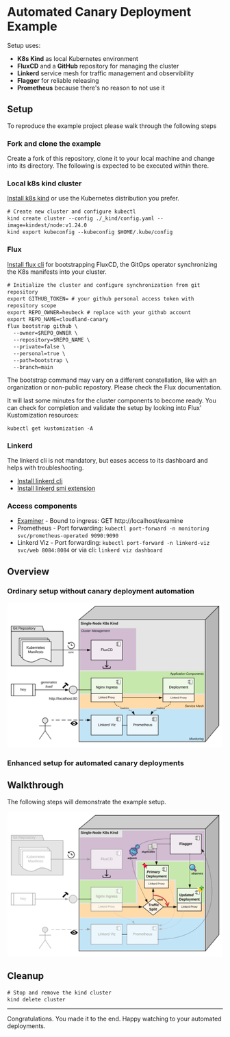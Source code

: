 # Automated Canary Deployment Example

Setup uses:

* **K8s Kind** as local Kubernetes environment
* **FluxCD** and a **GitHub** repository for managing the cluster
* **Linkerd** service mesh for traffic management and observibility
* **Flagger** for reliable releasing
* **Prometheus** because there's no reason to not use it

## Setup

To reproduce the example project please walk through the following steps

### Fork and clone the example

Create a fork of this repository, clone it to your local machine and change into its directory.
The following is expected to be executed within there.

### Local k8s kind cluster

[Install k8s kind](https://kind.sigs.k8s.io/docs/user/quick-start/#installation) or use the Kubernetes distribution you prefer.

```shell
# Create new cluster and configure kubectl
kind create cluster --config ./_kind/config.yaml --image=kindest/node:v1.24.0
kind export kubeconfig --kubeconfig $HOME/.kube/config
```

### Flux

[Install flux cli](https://fluxcd.io/docs/cmd/#install-using-bash) for bootstrapping FluxCD, the GitOps operator synchronizing the K8s manifests into your cluster.

```shell
# Initialize the cluster and configure synchronization from git repository
export GITHUB_TOKEN= # your github personal access token with repository scope
export REPO_OWNER=heubeck # replace with your github account
export REPO_NAME=cloudland-canary
flux bootstrap github \
  --owner=$REPO_OWNER \
  --repository=$REPO_NAME \
  --private=false \
  --personal=true \
  --path=bootstrap \
  --branch=main
```

The bootstrap command may vary on a different constellation, like with an organization or non-public repostory. Please check the Flux documentation.

It will last some minutes for the cluster components to become ready. You can check for completion and validate the setup by looking into Flux' Kustomization resources:

```shell
kubectl get kustomization -A
```

### Linkerd

The linkerd cli is not mandatory, but eases access to its dashboard and helps with troubleshooting.

* [Install linkerd cli](https://linkerd.io/2.11/getting-started/#step-1-install-the-cli)
* [Install linkerd smi extension](https://linkerd.io/2.11/tasks/linkerd-smi/)

### Access components

* [Examiner](https://github.com/heubeck/examiner) - Bound to ingress: GET http://localhost/examine
* Prometheus - Port forwarding: `kubectl port-forward -n monitoring svc/prometheus-operated 9090:9090`
* Linkerd Viz - Port forwarding: `kubectl port-forward -n linkerd-viz svc/web 8084:8084` or via cli: `linkerd viz dashboard`

## Overview

### Ordinary setup without canary deployment automation

![Basic Setup](_img/Flaggerless.png)

### Enhanced setup for automated canary deployments

## Walkthrough

The following steps will demonstrate the example setup.

![Canary Setup](_img/Flaggerfull.png)

## Cleanup

```shell
# Stop and remove the kind cluster
kind delete cluster
```

---

Congratulations. You made it to the end. Happy watching to your automated deployments.
